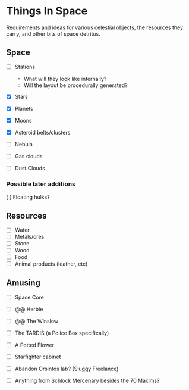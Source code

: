 # Things In Space

Requirements and ideas for various celestial objects, the resources they carry, and other bits of space detritus.

## Space

 - [ ] Stations
    * What will they look like internally?
    * Will the layout be procedurally generated?

 - [x] Stars
 - [x] Planets
 - [x] Moons
 - [x] Asteroid belts/clusters
 - [ ] Nebula
 - [ ] Gas clouds
 - [ ] Dust Clouds

### Possible later additions
  [ ] Floating hulks?

## Resources
 - [ ] Water
 - [ ] Metals/ores
 - [ ] Stone
 - [ ] Wood
 - [ ] Food
 - [ ] Animal products \(leather, etc)

## Amusing
 - [ ] Space Core
 - [ ] @@ 	Herbie
 - [ ] @@ 	The Winslow
 - [ ] The TARDIS \(a Police Box specifically)
 - [ ] A Potted Flower
 - [ ] Starfighter cabinet

 - [ ] Abandon Orsintos lab? \(Sluggy Freelance)
 - [ ] Anything from Schlock Mercenary besides the 70 Maxims?
